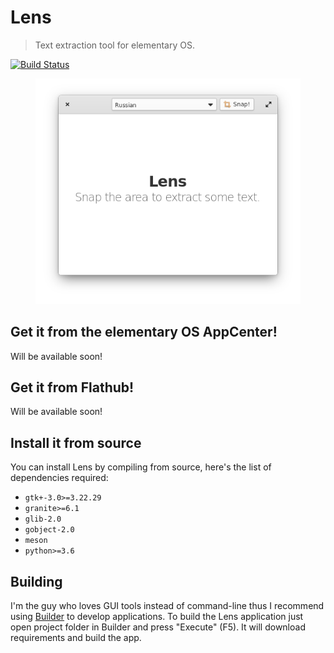 # Lens

> Text extraction tool for elementary OS.

[![Build Status](https://github.com/tenderowl/lens/workflows/CI/badge.svg)](https://github.com/tenderowl/lens/action)

<div align="center">
<figure>
<img alt="Lens" src="data/screenshots/lens-screenshot.png" />
</figure>
</div>

## Get it from the elementary OS AppCenter!

Will be available soon!

## Get it from Flathub!

Will be available soon!

## Install it from source
You can install Lens by compiling from source, here's the list of dependencies required:
 - `gtk+-3.0>=3.22.29`
 - `granite>=6.1`
 - `glib-2.0`
 - `gobject-2.0`
 - `meson`
 - `python>=3.6`

## Building

I'm the guy who loves GUI tools instead of command-line thus I recommend using [Builder](https://wiki.gnome.org/Apps/Builder) to develop applications.
To build the Lens application just open project folder in Builder and press "Execute" (F5). It will download requirements and build the app.

